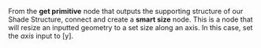 From the **get primitive** node that outputs the supporting structure of our Shade Structure, connect and create a **smart size** node. This is a node that will resize an inputted geometry to a set size along an axis. In this case, set the *axis* input to [y].
